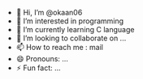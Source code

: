 - 👋 Hi, I’m @okaan06
- 👀 I’m interested in programming
- 🌱 I’m currently learning C language
- 💞️ I’m looking to collaborate on ...
- 📫 How to reach me : mail
- 😄 Pronouns: ...
- ⚡ Fun fact: ...

<!---
okaan06/okaan06 is a ✨ special ✨ repository because its `README.md` (this file) appears on your GitHub profile.
You can click the Preview link to take a look at your changes.
--->
